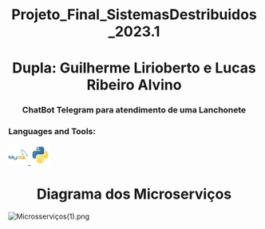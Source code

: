 <h1 align="center">Projeto_Final_SistemasDestribuidos_2023.1 
<h1 align="center">Dupla: Guilherme Lirioberto e Lucas Ribeiro Alvino</h1>
<h3 align="center">ChatBot Telegram para atendimento de uma Lanchonete</h3>

<p align="left">
</p>

<h3 align="left">Languages and Tools:</h3>
<p align="left"> <a href="https://www.mysql.com/" target="_blank" rel="noreferrer"> <img src="https://raw.githubusercontent.com/devicons/devicon/master/icons/mysql/mysql-original-wordmark.svg" alt="mysql" width="40" height="40"/> </a> <a href="https://www.python.org" target="_blank" rel="noreferrer"> <img src="https://raw.githubusercontent.com/devicons/devicon/master/icons/python/python-original.svg" alt="python" width="40" height="40"/> </a> </p>

<h1 align="center">Diagrama dos Microserviços</h1>

![Microsserviços(1).png](https://github.com/Liriogui/Projeto_Final_SistemasDestribuidos_2023.1/blob/main/Microsserviços(1).png)
